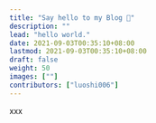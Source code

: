 ```yaml
---
title: "Say hello to my Blog 👋"
description: ""
lead: "hello world."
date: 2021-09-03T00:35:10+08:00
lastmod: 2021-09-03T00:35:10+08:00
draft: false
weight: 50
images: [""]
contributors: ["luoshi006"]
---
```

xxx